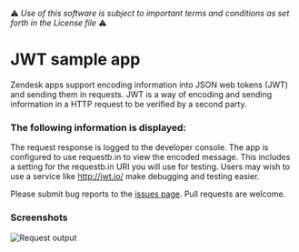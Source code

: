 :warning: *Use of this software is subject to important terms and conditions as set forth in the License file* :warning:

# JWT sample app

Zendesk apps support encoding information into JSON web tokens (JWT) and sending them in requests. JWT is a way of encoding and sending information in a HTTP request to be verified by a second party. 

### The following information is displayed:

The request response is logged to the developer console. The app is configured to use requestb.in to view the encoded message. This includes a setting for the requestb.in URI you will use for testing. Users may wish to use a service like http://jwt.io/ make debugging and testing easier. 

Please submit bug reports to the [issues page](https://github.com/zendesk/demo_apps/issues). Pull requests are welcome.

### Screenshots

![Request
output](https://s3.amazonaws.com/f.cl.ly/items/3g3m3k2k1m2M1J18191G/jwt_requestbin.png?v=03eb2d45)